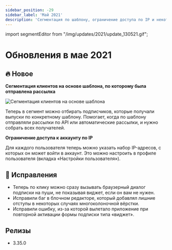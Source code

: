 ```yaml
---
sidebar_position: -29
sidebar_label: 'Май 2021'
description: 'Сегментация по шаблону, ограничение доступа по IP и некоторые исправления'
---
```


import segmentEditor from "/img/updates/2021/update_130521.gif";

# Обновления в мае 2021

## 🔥 Новое

**Сегментация клиентов на основе шаблона, по которому была отправлена рассылка**

<p align="left">
    <img src={segmentEditor} alt="Сегментация клиентов на основе шаблона" />
</p>

Теперь в сегмент можно отбирать подписчиков, которые получали выпуски по конкретному шаблону. Помогает, когда по шаблону отправляли рассылки по API или автоматические рассылки, и нужно собрать всех получателей.

**Ограничение доступа к аккаунту по IP**

Для каждого пользователя теперь можно указать набор IP-адресов, с которых он может войти в аккаунт. Это можно настроить в профиле пользователя (вкладка «Настройки пользователя»).

## 🐛 Исправления

- Теперь по клику можно сразу вызывать браузерный диалог подписки на пуши, не показывая виджет, если он вам не нужен.
- Исправили баг в блочном редакторе, который добавлял лишние отступы в некоторых случаях многоколоночной вёрстки.
- Исправили ошибку, из-за которой вылетало приложение при повторной активации формы подписки типа «виджет».

## Релизы

- 3.35.0
